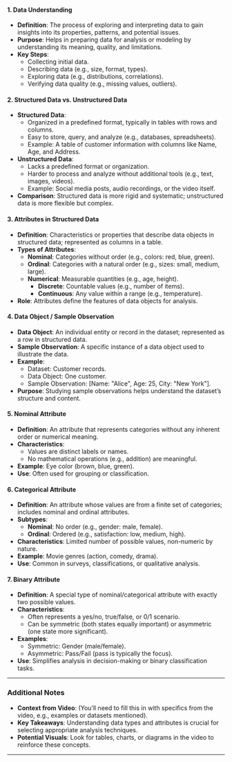 
#### 1. Data Understanding
- **Definition**: The process of exploring and interpreting data to gain insights into its properties, patterns, and potential issues.
- **Purpose**: Helps in preparing data for analysis or modeling by understanding its meaning, quality, and limitations.
- **Key Steps**:
  - Collecting initial data.
  - Describing data (e.g., size, format, types).
  - Exploring data (e.g., distributions, correlations).
  - Verifying data quality (e.g., missing values, outliers).

#### 2. Structured Data vs. Unstructured Data
- **Structured Data**:
  - Organized in a predefined format, typically in tables with rows and columns.
  - Easy to store, query, and analyze (e.g., databases, spreadsheets).
  - Example: A table of customer information with columns like Name, Age, and Address.
- **Unstructured Data**:
  - Lacks a predefined format or organization.
  - Harder to process and analyze without additional tools (e.g., text, images, videos).
  - Example: Social media posts, audio recordings, or the video itself.
- **Comparison**: Structured data is more rigid and systematic; unstructured data is more flexible but complex.

#### 3. Attributes in Structured Data
- **Definition**: Characteristics or properties that describe data objects in structured data; represented as columns in a table.
- **Types of Attributes**:
  - **Nominal**: Categories without order (e.g., colors: red, blue, green).
  - **Ordinal**: Categories with a natural order (e.g., sizes: small, medium, large).
  - **Numerical**: Measurable quantities (e.g., age, height).
    - **Discrete**: Countable values (e.g., number of items).
    - **Continuous**: Any value within a range (e.g., temperature).
- **Role**: Attributes define the features of data objects for analysis.

#### 4. Data Object / Sample Observation
- **Data Object**: An individual entity or record in the dataset; represented as a row in structured data.
- **Sample Observation**: A specific instance of a data object used to illustrate the data.
- **Example**:
  - Dataset: Customer records.
  - Data Object: One customer.
  - Sample Observation: [Name: "Alice", Age: 25, City: "New York"].
- **Purpose**: Studying sample observations helps understand the dataset’s structure and content.

#### 5. Nominal Attribute
- **Definition**: An attribute that represents categories without any inherent order or numerical meaning.
- **Characteristics**:
  - Values are distinct labels or names.
  - No mathematical operations (e.g., addition) are meaningful.
- **Example**: Eye color (brown, blue, green).
- **Use**: Often used for grouping or classification.

#### 6. Categorical Attribute
- **Definition**: An attribute whose values are from a finite set of categories; includes nominal and ordinal attributes.
- **Subtypes**:
  - **Nominal**: No order (e.g., gender: male, female).
  - **Ordinal**: Ordered (e.g., satisfaction: low, medium, high).
- **Characteristics**: Limited number of possible values, non-numeric by nature.
- **Example**: Movie genres (action, comedy, drama).
- **Use**: Common in surveys, classifications, or qualitative analysis.

#### 7. Binary Attribute
- **Definition**: A special type of nominal/categorical attribute with exactly two possible values.
- **Characteristics**:
  - Often represents a yes/no, true/false, or 0/1 scenario.
  - Can be symmetric (both states equally important) or asymmetric (one state more significant).
- **Examples**:
  - Symmetric: Gender (male/female).
  - Asymmetric: Pass/Fail (pass is typically the focus).
- **Use**: Simplifies analysis in decision-making or binary classification tasks.

---

### Additional Notes
- **Context from Video**: (You’ll need to fill this in with specifics from the video, e.g., examples or datasets mentioned).
- **Key Takeaways**: Understanding data types and attributes is crucial for selecting appropriate analysis techniques.
- **Potential Visuals**: Look for tables, charts, or diagrams in the video to reinforce these concepts.

---

